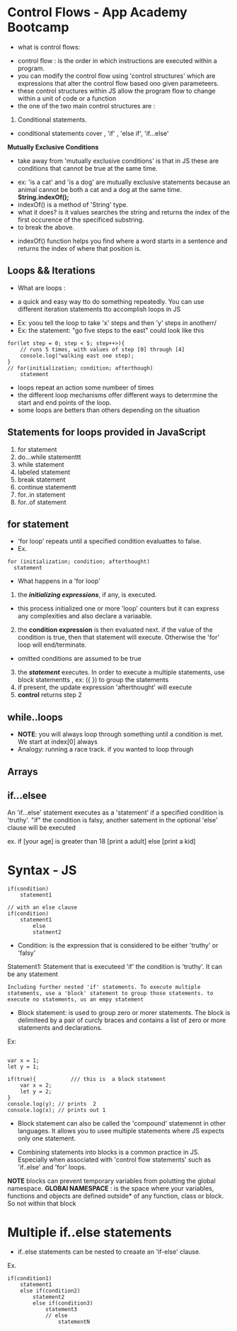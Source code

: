 # Control Flows - App Academy Bootcamp
* what  is control flows: 
-  control flow : is the order in which  instructions are executed within a program. 
- you can modify the control flow using 'control structures' which are expressions that alter the control flow based ono given parameteers.  
- these control structures within JS allow the program flow to change  within a unit of code or a function
- the one of the two main control structures are :
1. Conditional statements.
- conditional statements cover , 'if' , 'else if', 'if...else'

**Mutually Exclusive Conditions**
* take away from 'mutually exclusive conditions' is that in JS these are conditions that cannot be true at the same time. 
- ex: 'is a cat' and 'is a dog' are mutually exclusive statements because an animal cannot be both a cat and a dog at the same time.
**String.indexOf();** 
- indexOf() is a method of 'String' type.
- what it does? is it values searches the string and returns the index of the first occurence of the specificed substring. 
- to break the above. 
* indexOf() function helps you find where a word starts in a sentence and returns the index of where that position is.

## Loops && Iterations
*  What are loops : 
- a quick and easy way tto do something repeatedly. You can use different iteration statements tto accomplish loops in JS
* Ex: yoou tell the loop to take 'x' steps and then 'y' steps  in anotherr/ 
* Ex: the statement: "go five steps to the east" could look like this
``` 
for(let step = 0; step < 5; step++>){
    // runs 5 times, with values of step [0] through [4]
    console.log("walking east one step);
}
// for(initialization; condition; afterthough)
    statement
```
* loops repeat  an  action some numbeer of times
* the different loop mechanisms offer different ways to deterrmine the  start and end points of the loop. 
* some loops are betters than others depending on the situation
## Statements for loops provided in JavaScript
1. for statement
2. do...while statementtt
3. while statement 
4. labeled statement
5. break statement
6. continue statementt
7. for..in statement
8. for..of statement

## for statement
* 'for loop' repeats until a specified condition evaluattes to false. 
* Ex. 
```
for (initialization; condition; afterthought)
  statement
```
* What happens in a 'for loop'
1. the ***initializing expressions***, if any, is executed. 
- this process initialized one or more 'loop' counters but it can express any complexities and also declare a variaable. 
2. the **condition expression** is then evaluated next. if the value of the condition is true, then that statement will execute. Otherwise the 'for' loop will end/terminate. 
- omitted conditions are assumed to be true
3. the ***statement*** executes. In order to execute a multiple statements, use block statementts , ex: ({ }) to group the statements
4. if present, the update expression 'afterthought' will execute
5. **control** returns step 2

## while..loops
* **NOTE**: you will always loop through something until a condition is met. We start at index[0] always
* Analogy: running a race track. if you wanted to loop through 

## Arrays

## if...elsee

An 'if...else' statement executes as a 'statement' if a specified condition is 'truthy'. "if" the condition is falsy, another satement in the optional 'else' clause will be executed

ex. if [your age] is  greater than 18 [print a adult] 
    else [print a kid]

# Syntax - JS
``` 
if(condition)
    statement1

// with an else clause 
if(condition)
    statement1
        else 
        statment2

```
* Condition: is the expression that is considered to be either 'truthy' or 'falsy'

Statement1: 
    Statement that is executeed 'if' the condition is 'truthy'. It can be any statement

    Including further nested 'if' statements. To execute multiple statements, use a 'block' statement to group those statements. to execute no statements, us an empy statement 

* Block statement: 
is used to group zero or morer statements. The block is delimiteed by a pair of curcly braces and contains a list of zero or more statements  and declarations. 

Ex: 
``` 

var x = 1;
let y = 1;

if(true){           /// this is  a block statement 
    var x = 2;
    let y = 2;
}
console.log(y); // prints  2
console.log(x); // prints out 1 
```

* Block statement can also be called the 'compound' statemennt in other languages. It allows you  to usee multiple statements where JS expects only one statement.

* Combining statements  into blocks is a common practice in JS. Especially when associated with 'control flow statements' such as 'if..else' and 'for' loops. 

**NOTE** blocks can prevent temporary variables from polutting the global namespace. 
**GLOBAl NAMESPACE** : is the space where your variables, functions and objects are defined outside* of any function, class or block. So  not within that block

# Multiple if..else statements

* if..else statements can be nested to creaate an 'if-else' clause.

Ex. 
``` 
if(condition1)
    statement1
    else if(condition2)
        statement2
        else if(condition3)
            statement3
            // else 
                statementN
